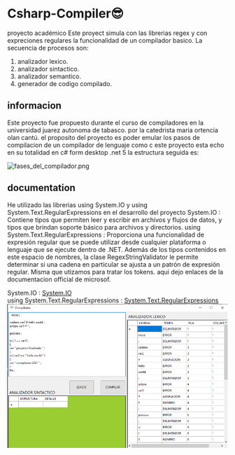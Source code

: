 # Csharp-Compiler😎
proyecto académico
Este proyect  simula  con las librerias  regex y con expreciones regulares la funcionalidad de un compilador basico.
La secuencia de procesos son:
1) analizador lexico.
2) analizador sintactico.
3) analizador semantico.
4) generador de codigo compilado.

<h2>informacion</h2>
<p>
Este proyecto fue propuesto durante el curso de compiladores en la universidad juarez autonoma de tabasco.
por la catedrista maria ortencia olan cantú. el proposito del proyecto es poder emular los pasos de compilacion
de un compilador de lenguaje como c este proyecto esta echo en su totalidad en c# form desktop .net 5 la estructura seguida es:
</p>
<img src="./" alt="fases_del_compilador.png"/>

<h2>documentation</h2>
<p>
He utilizado las librerias using System.IO y using System.Text.RegularExpressions en el desarrollo del proyecto
System.IO :
Contiene tipos que permiten leer y escribir en archivos y flujos de datos, y tipos que brindan soporte básico para archivos y directorios.
using System.Text.RegularExpressions :
Proporciona una funcionalidad de expresión regular que se puede utilizar desde cualquier plataforma o lenguaje que se ejecute dentro de .NET. 
Además de los tipos contenidos en este espacio de nombres, la clase RegexStringValidator le permite determinar si una cadena en particular 
se ajusta a un patrón de expresión regular. Misma que utizamos para tratar los tokens.
aqui dejo enlaces de la documentacion official de microsof.
</p>
  System.IO :
  <a href="https://docs.microsoft.com/en-us/dotnet/api/system.io?view=net-5.0">System.IO</a> <br/>
  using System.Text.RegularExpressions :
  <a href="https://docs.microsoft.com/en-us/dotnet/api/system.text.regularexpressions?view=net-5.0">System.Text.RegularExpressions</a>
<img src="./Captura de pantalla (245).png" alt="Compilador.png"/>
  
